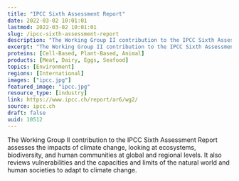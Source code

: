 ```yaml
---
title: "IPCC Sixth Assessment Report"
date: 2022-03-02 10:01:01
lastmod: 2022-03-02 10:01:01
slug: /ipcc-sixth-assessment-report
description: "The Working Group II contribution to the IPCC Sixth Assessment Report assesses the impacts of climate change, looking at ecosystems, biodiversity, and human communities at global and regional levels. It also reviews vulnerabilities and the capacities and limits of the natural world and human societies to adapt to climate change."
excerpt: "The Working Group II contribution to the IPCC Sixth Assessment Report assesses the impacts of climate change, looking at ecosystems, biodiversity, and human communities at global and regional levels. It also reviews vulnerabilities and the capacities and limits of the natural world and human societies to adapt to climate change."
proteins: [Cell-Based, Plant-Based, Animal]
products: [Meat, Dairy, Eggs, Seafood]
topics: [Environment]
regions: [International]
images: ["ipcc.jpg"]
featured_image: "ipcc.jpg"
resource_type: [industry]
link: https://www.ipcc.ch/report/ar6/wg2/
source: ipcc.ch
draft: false
uuid: 10512
---
```

The Working Group II contribution to the IPCC Sixth Assessment Report
assesses the impacts of climate change, looking at ecosystems,
biodiversity, and human communities at global and regional levels. It
also reviews vulnerabilities and the capacities and limits of the
natural world and human societies to adapt to climate change.
